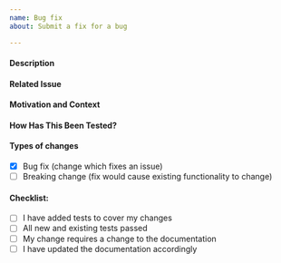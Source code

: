 ```yaml
---
name: Bug fix
about: Submit a fix for a bug

---
```

<!--- Provide a general summary of your changes in the Title above -->

#### Description
<!--- Describe your changes in detail -->

#### Related Issue
<!--- Pull requests should be related to open issues -->
<!--- There should be an issue describing it with steps to reproduce -->
<!--- Please link to the issue here: -->

#### Motivation and Context
<!--- Why is this change required? What problem does it solve? -->

#### How Has This Been Tested?
<!--- Please describe in detail how you tested your changes. -->
<!--- Include details of your testing environment, and the tests you ran to -->
<!--- see how your change affects other areas of the code, etc. -->

#### Types of changes
<!--- What types of changes does your code introduce? Put an `x` in all the boxes that apply: -->
- [x] Bug fix (change which fixes an issue)
- [ ] Breaking change (fix would cause existing functionality to change)

#### Checklist:
<!--- Go over all the following points, and put an `x` in all the boxes that apply. -->
<!--- If you're unsure about any of these, don't hesitate to ask. We're here to help! -->
- [ ] I have added tests to cover my changes
- [ ] All new and existing tests passed
- [ ] My change requires a change to the documentation
- [ ] I have updated the documentation accordingly
